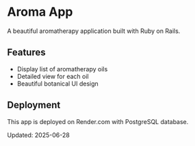 # Aroma App

A beautiful aromatherapy application built with Ruby on Rails.

## Features

- Display list of aromatherapy oils
- Detailed view for each oil
- Beautiful botanical UI design

## Deployment

This app is deployed on Render.com with PostgreSQL database.

Updated: 2025-06-28
